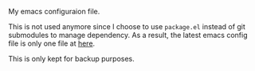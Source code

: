 My emacs configuraion file.

This is not used anymore since I choose to use `package.el` instead of git submodules to manage dependency. As a result, the latest emacs config file is only one file at [here](https://github.com/xxuejie/dotfiles/blob/master/.emacs.d/init.el).

This is only kept for backup purposes.
